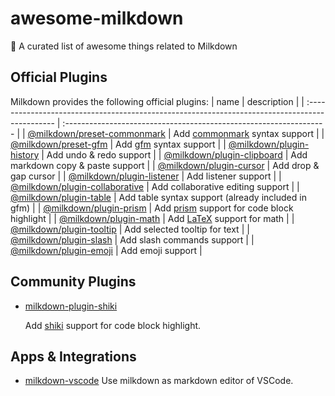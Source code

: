 # awesome-milkdown
🍼 A curated list of awesome things related to Milkdown

## Official Plugins

Milkdown provides the following official plugins:
| name                                                                                           | description                                                        |
| :--------------------------------------------------------------------------------------------- | :----------------------------------------------------------------- |
| [@milkdown/preset-commonmark](https://www.npmjs.com/package/@milkdown/preset-commonmark)       | Add [commonmark](https://commonmark.org/) syntax support           |
| [@milkdown/preset-gfm](https://www.npmjs.com/package/@milkdown/preset-gfm)                     | Add [gfm](https://github.github.com/gfm/) syntax support           |
| [@milkdown/plugin-history](https://www.npmjs.com/package/@milkdown/plugin-history)             | Add undo & redo support                                            |
| [@milkdown/plugin-clipboard](https://www.npmjs.com/package/@milkdown/plugin-clipboard)         | Add markdown copy & paste support                                  |
| [@milkdown/plugin-cursor](https://www.npmjs.com/package/@milkdown/plugin-cursor)               | Add drop & gap cursor                                              |
| [@milkdown/plugin-listener](https://www.npmjs.com/package/@milkdown/plugin-listener)           | Add listener support                                               |
| [@milkdown/plugin-collaborative](https://www.npmjs.com/package/@milkdown/plugin-collaborative) | Add collaborative editing support                                  |
| [@milkdown/plugin-table](https://www.npmjs.com/package/@milkdown/plugin-table)                 | Add table syntax support (already included in gfm)                 |
| [@milkdown/plugin-prism](https://www.npmjs.com/package/@milkdown/plugin-prism)                 | Add [prism](https://prismjs.com/) support for code block highlight |
| [@milkdown/plugin-math](https://www.npmjs.com/package/@milkdown/plugin-math)                   | Add [LaTeX](https://en.wikipedia.org/wiki/LaTeX) support for math  |
| [@milkdown/plugin-tooltip](https://www.npmjs.com/package/@milkdown/plugin-tooltip)             | Add selected tooltip for text                                      |
| [@milkdown/plugin-slash](https://www.npmjs.com/package/@milkdown/plugin-slash)                 | Add slash commands support                                         |
| [@milkdown/plugin-emoji](https://www.npmjs.com/package/@milkdown/plugin-emoji)                 | Add emoji support                                                  |

## Community Plugins

-   [milkdown-plugin-shiki](https://www.npmjs.com/package/milkdown-plugin-shiki)

    Add [shiki](https://shiki.matsu.io/) support for code block highlight.

## Apps & Integrations
-   [milkdown-vscode](https://github.com/Saul-Mirone/milkdown-vscode)
    Use milkdown as markdown editor of VSCode.
